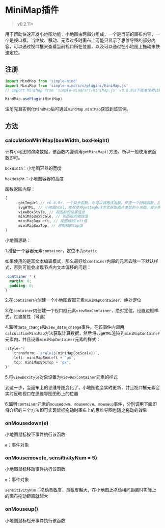# MiniMap插件

> v0.2.11+

用于帮助快速开发小地图功能，小地图由两部分组成，一个是当前的画布内容，一个是视口框，当缩放、移动、元素过多时画布上可能只显示了思维导图的部分内容，可以通过视口框来查看当前视口所在位置，以及可以通过在小地图上拖动来快速定位。

## 注册

```js
import MindMap from 'simple-mind'
import MiniMap from 'simple-mind/src/plugins/MiniMap.js'
// import MiniMap from 'simple-mind/src/MiniMap.js' v0.6.0以下版本使用该路径

MindMap.usePlugin(MiniMap)
```

注册完且实例化`MindMap`后可通过`mindMap.miniMap`获取到该实例。

## 方法

### calculationMiniMap(boxWidth, boxHeight)

计算小地图的渲染数据，该函数内会调用`getMiniMap()`方法，所以一般使用该函数即可。

`boxWidth`：小地图容器的宽度

`boxHeight`：小地图容器的高度

函数返回内容：

```js
{
      getImgUrl,// v0.8.0+，一个异步函数，你可以调用该函数，传递一个回调函数，回调函数可以接收一个参数，代表图片类型的小地图，你可以通过img标签进行渲染
      svgHTML, // 小地图html，推荐使用getImgUrl方式获取图片类型的小地图，减少页面DOM数量，优化性能
      viewBoxStyle, // 视图框的位置信息
      miniMapBoxScale, // 视图框的缩放值
      miniMapBoxLeft, // 视图框的left值
      miniMapBoxTop, // 视图框的top值
}
```

小地图思路：

1.准备一个容器元素`container`，定位不为`static`

如果使用的是富文本编辑模式，那么最好给`container`内部的元素去除一下默认样式，否则可能会出现节点内文本偏移的问题：

```css
.container * {
  margin: 0;
  padding: 0;
}
```

2.在`container`内创建一个小地图容器元素`miniMapContainer`，绝对定位

3.在`container`内创建一个视口框元素`viewBoxContainer`，绝对定位，设置边框样式，过渡属性（可选）

4.监听`data_change`和`view_data_change`事件，在该事件内调用`calculationMiniMap`方法获取计算数据，然后将`svgHTML`渲染到`miniMapContainer`元素内，并且设置`miniMapContainer`元素的样式：

```js
:style="{
    transform: `scale(${miniMapBoxScale})`,
    left: miniMapBoxLeft + 'px',
    top: miniMapBoxTop + 'px',
}"
```

5.将`viewBoxStyle`对象设置为`viewBoxContainer`元素的样式

到这一步，当画布上的思维导图变化了，小地图也会实时更新，并且视口框元素会实时反映视口在思维导图图形上的位置

6.监听`container`元素的`mousedown`、`mousemove`、`mouseup`事件，分别调用下面即将介绍的三个方法即可实现鼠标拖动时画布上的思维导图也随之拖动的效果

### onMousedown(e)

小地图鼠标按下事件执行该函数

`e`：事件对象

### onMousemove(e, sensitivityNum = 5)

小地图鼠标移动事件执行该函数

`e`：事件对象

`sensitivityNum`：拖动灵敏度，灵敏度越大，在小地图上拖动相同距离时实际上的画布拖动距离就越大

### onMouseup()

小地图鼠标松开事件执行该函数
